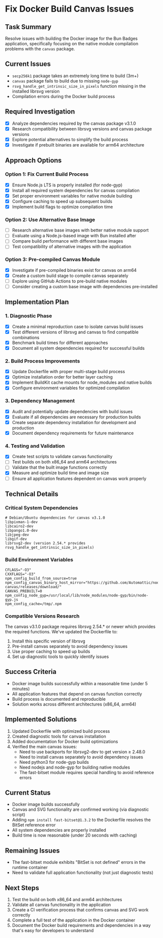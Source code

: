 # Fix Docker Build Canvas Issues

## Task Summary
Resolve issues with building the Docker image for the Bun Badges application, specifically focusing on the native module compilation problems with the `canvas` package.

## Current Issues
- `secp256k1` package takes an extremely long time to build (3m+)
- `canvas` package fails to build due to missing `node-gyp`
- `rsvg_handle_get_intrinsic_size_in_pixels` function missing in the installed librsvg version
- Compilation errors during the Docker build process

## Required Investigation
- [x] Analyze dependencies required by the canvas package v3.1.0
- [x] Research compatibility between librsvg versions and canvas package versions
- [x] Explore potential alternatives to simplify the build process
- [x] Investigate if prebuilt binaries are available for arm64 architecture

## Approach Options

### Option 1: Fix Current Build Process
- [x] Ensure Node.js LTS is properly installed (for node-gyp)
- [x] Install all required system dependencies for canvas compilation
- [x] Set proper environment variables for native module building
- [x] Configure caching to speed up subsequent builds
- [x] Implement build flags to optimize compilation time

### Option 2: Use Alternative Base Image
- [ ] Research alternative base images with better native module support
- [ ] Evaluate using a Node.js-based image with Bun installed after
- [ ] Compare build performance with different base images
- [ ] Test compatibility of alternative images with the application

### Option 3: Pre-compiled Canvas Module
- [x] Investigate if pre-compiled binaries exist for canvas on arm64
- [x] Create a custom build stage to compile canvas separately
- [ ] Explore using GitHub Actions to pre-build native modules
- [ ] Consider creating a custom base image with dependencies pre-installed

## Implementation Plan

### 1. Diagnostic Phase
- [x] Create a minimal reproduction case to isolate canvas build issues
- [x] Test different versions of librsvg and canvas to find compatible combinations
- [x] Benchmark build times for different approaches
- [x] Document all system dependencies required for successful builds

### 2. Build Process Improvements
- [x] Update Dockerfile with proper multi-stage build process
- [x] Optimize installation order for better layer caching
- [x] Implement BuildKit cache mounts for node_modules and native builds
- [x] Configure environment variables for optimized compilation

### 3. Dependency Management
- [x] Audit and potentially update dependencies with build issues
- [x] Evaluate if all dependencies are necessary for production builds
- [x] Create separate dependency installation for development and production
- [x] Document dependency requirements for future maintenance

### 4. Testing and Validation
- [x] Create test scripts to validate canvas functionality
- [ ] Test builds on both x86_64 and arm64 architectures
- [ ] Validate that the built image functions correctly
- [x] Measure and optimize build time and image size
- [ ] Ensure all application features dependent on canvas work properly

## Technical Details

### Critical System Dependencies
```
# Debian/Ubuntu dependencies for canvas v3.1.0
libpixman-1-dev
libcairo2-dev
libpango1.0-dev
libjpeg-dev
libgif-dev
librsvg2-dev (version 2.54.* provides rsvg_handle_get_intrinsic_size_in_pixels)
```

### Build Environment Variables
```
CFLAGS="-O3"
CXXFLAGS="-O3"
npm_config_build_from_source=true
npm_config_canvas_binary_host_mirror="https://github.com/Automattic/node-canvas/releases/download/"
CANVAS_PREBUILT=0
npm_config_node_gyp=/usr/local/lib/node_modules/node-gyp/bin/node-gyp.js
npm_config_cache=/tmp/.npm
```

### Compatible Versions Research
The canvas v3.1.0 package requires librsvg 2.54.* or newer which provides the required functions. We've updated the Dockerfile to:
1. Install this specific version of librsvg
2. Pre-install canvas separately to avoid dependency issues
3. Use proper caching to speed up builds
4. Set up diagnostic tools to quickly identify issues

## Success Criteria
- Docker image builds successfully within a reasonable time (under 5 minutes)
- All application features that depend on canvas function correctly
- Build process is documented and reproducible
- Solution works across different architectures (x86_64, arm64) 

## Implemented Solutions
1. Updated Dockerfile with optimized build process
2. Created diagnostic tools for canvas installation
3. Added documentation for Docker build optimizations
4. Verified the main canvas issues:
   - Need to use backports for librsvg2-dev to get version ≥ 2.48.0
   - Need to install canvas separately to avoid dependency issues
   - Need python3 for node-gyp builds
   - Need nodejs and node-gyp for building native modules
   - The fast-bitset module requires special handling to avoid reference errors

## Current Status
- Docker image builds successfully
- Canvas and SVG functionality are confirmed working (via diagnostic script)
- Adding `npm install fast-bitset@1.3.2` to the Dockerfile resolves the BitSet reference error
- All system dependencies are properly installed
- Build time is now reasonable (under 20 seconds with caching)

## Remaining Issues 
- The fast-bitset module exhibits "BitSet is not defined" errors in the runtime container
- Need to validate full application functionality (not just diagnostic tests)

## Next Steps
1. Test the build on both x86_64 and arm64 architectures
2. Validate all canvas functionality in the application
3. Create a CI verification process that confirms canvas and SVG work correctly
4. Complete a full test of the application in the Docker container
5. Document the Docker build requirements and dependencies in a way that's easy for developers to understand 